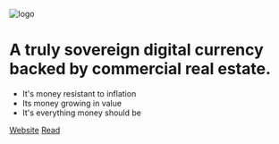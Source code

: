 <!-- _coverpage.md -->

<!-- logo -->
![logo](/media/logo/redc_logo_v1.png)

# A truly sovereign digital currency backed by commercial real estate.

* It's money resistant to inflation
* Its money growing in value
* It's everything money should be

[Website](https://redcurry.co)
[Read](#introduction)